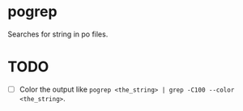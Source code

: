 # pogrep

Searches for string in po files.

# TODO

- [ ] Color the output like `pogrep <the_string> | grep -C100 --color
  <the_string>`.
